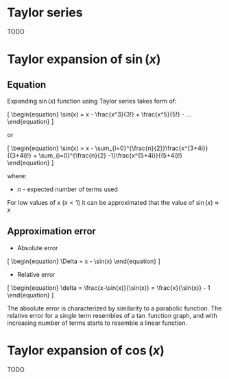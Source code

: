 # Taylor series

TODO

# Taylor expansion of $\sin(x)$
## Equation

Expanding $\sin(x)$ function using Taylor series takes form of:

\[
\begin{equation}
    \sin(x) = x - \frac{x^3}{3!} + \frac{x^5}{5!} - ...
\end{equation}
\]

or 

\[
\begin{equation}
    \sin(x) = x - \sum_{i=0}^{\frac{n}{2}}\frac{x^{3+4i}}{(3+4i)!} + \sum_{i=0}^{\frac{n}{2} -1}\frac{x^{5+4i}}{(5+4i)!}
\end{equation}
\]

where:
- $n$ - expected number of terms used

For low values of $x$ ($x < 1$) it can be approximated that the value of $\sin(x) \approx x$

## Approximation error

- Absolute error

\[
\begin{equation}
    \Delta = x - \sin(x)
\end{equation}
\]

- Relative error

\[
\begin{equation}
    \delta = \frac{x-\sin(x)}{\sin(x)} = \frac{x}{\sin(x)} - 1
\end{equation}
\]

The absolute error is characterized by similarity to a parabolic function. The relative error for a single term resembles of a $\tan$ function graph, and with increasing number of terms starts to resemble a linear function. 

# Taylor expansion of $\cos(x)$

TODO